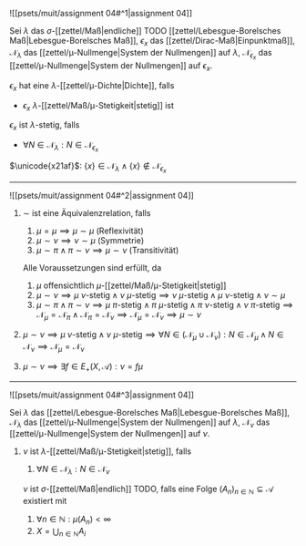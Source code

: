 ![[psets/muit/assignment 04#^1|assignment 04]]

Sei $\lambda$ das $\sigma$-[[zettel/Maß|endliche]] TODO [[zettel/Lebesgue-Borelsches Maß|Lebesgue-Borelsches Maß]], $\epsilon_x$ das [[zettel/Dirac-Maß|Einpunktmaß]], $\mathcal{N}_\lambda$ das [[zettel/μ-Nullmenge|System der Nullmengen]] auf $\lambda$, $\mathcal{N}_{\epsilon_x}$ das [[zettel/μ-Nullmenge|System der Nullmengen]] auf $\epsilon_x$.

$\epsilon_x$ hat eine $\lambda$-[[zettel/μ-Dichte|Dichte]], falls
- $\epsilon_x$ $\lambda$-[[zettel/Maß/μ-Stetigkeit|stetig]] ist

$\epsilon_x$ ist $\lambda$-stetig, falls
- $\forall N \in \mathcal{N}_\lambda : N \in \mathcal{N}_{\epsilon_x}$

$\unicode{x21af}$: $\{ x \} \in \mathcal{N}_\lambda \land \{ x \} \notin \mathcal{N}_{\epsilon_x}$

---

![[psets/muit/assignment 04#^2|assignment 04]]

1. $\sim$ ist eine Äquivalenzrelation, falls
	1. $\mu = \mu \implies \mu \sim \mu$ (Reflexivität)
	2. $\mu \sim \nu \implies \nu \sim \mu$ (Symmetrie)
	3. $\mu \sim \pi \land \pi \sim \nu \implies \mu \sim \nu$ (Transitivität)
	
	Alle Voraussetzungen sind erfüllt, da
	1. $\mu$ offensichtlich $\mu$-[[zettel/Maß/μ-Stetigkeit|stetig]]
	2. $\mu \sim \nu \implies \mu \ \nu\text{-stetig} \land \nu \ \mu\text{-stetig} \implies \nu \ \mu\text{-stetig} \land \mu \ \nu\text{-stetig} \land \nu \sim \mu$
	3. $\mu \sim \pi \land \pi \sim \nu \implies \mu \ \pi\text{-stetig} \land \pi \ \mu\text{-stetig} \land \pi \ \nu\text{-stetig} \land \nu \ \pi\text{-stetig} \implies \mathcal{N}_\mu = \mathcal{N}_\pi \land \mathcal{N}_\pi = \mathcal{N}_\nu \implies \mathcal{N}_\mu = \mathcal{N}_\nu \implies \mu \sim \nu$
2. $\mu \sim \nu \implies \mu \ \nu\text{-stetig} \land \nu \ \mu\text{-stetig} \implies \forall N \in (\mathcal{N}_\mu \cup \mathcal{N}_\nu) : N \in \mathcal{N}_\mu \land N \in \mathcal{N}_\nu \implies \mathcal{N}_\mu = \mathcal{N}_\nu$
3. $\mu \sim \nu \implies \exists f \in E_+(X, \mathcal{A}) : \nu = f\mu$

---

![[psets/muit/assignment 04#^3|assignment 04]]

Sei $\lambda$ das [[zettel/Lebesgue-Borelsches Maß|Lebesgue-Borelsches Maß]], $\mathcal{N}_\lambda$ das [[zettel/μ-Nullmenge|System der Nullmengen]] auf $\lambda$, $\mathcal{N}_\nu$ das [[zettel/μ-Nullmenge|System der Nullmengen]] auf $\nu$.

1. $\nu$ ist $\lambda$-[[zettel/Maß/μ-Stetigkeit|stetig]], falls
	1. $\forall N \in \mathcal{N}_\lambda : N \in \mathcal{N}_\nu$

	$\nu$ ist $\sigma$-[[zettel/Maß|endlich]] TODO, falls eine Folge $(A_n)_{n \in \mathbb{N}} \subseteq \mathcal{A}$ existiert mit
	1. $\forall n \in \mathbb{N} : \mu(A_n) < \infty$
	2. $X = \bigcup_{n \in \mathbb{N}} A_i$